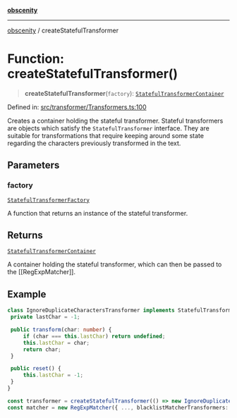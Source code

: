 [**obscenity**](../README.md)

***

[obscenity](../README.md) / createStatefulTransformer

# Function: createStatefulTransformer()

> **createStatefulTransformer**(`factory`): [`StatefulTransformerContainer`](../interfaces/StatefulTransformerContainer.md)

Defined in: [src/transformer/Transformers.ts:100](https://github.com/jo3-l/obscenity/blob/df55df57c9cde0cfef01d92ac049af8e5d6ff36a/src/transformer/Transformers.ts#L100)

Creates a container holding the stateful transformer. Stateful transformers
are objects which satisfy the `StatefulTransformer` interface. They are
suitable for transformations that require keeping around some state regarding
the characters previously transformed in the text.

## Parameters

### factory

[`StatefulTransformerFactory`](../type-aliases/StatefulTransformerFactory.md)

A function that returns an instance of the stateful
transformer.

## Returns

[`StatefulTransformerContainer`](../interfaces/StatefulTransformerContainer.md)

A container holding the stateful transformer, which can then be
passed to the [[RegExpMatcher]].

## Example

```typescript
class IgnoreDuplicateCharactersTransformer implements StatefulTransformer {
 private lastChar = -1;

 public transform(char: number) {
     if (char === this.lastChar) return undefined;
     this.lastChar = char;
     return char;
 }

 public reset() {
     this.lastChar = -1;
 }
}

const transformer = createStatefulTransformer(() => new IgnoreDuplicateCharactersTransformer());
const matcher = new RegExpMatcher({ ..., blacklistMatcherTransformers: [transformer] });
```
